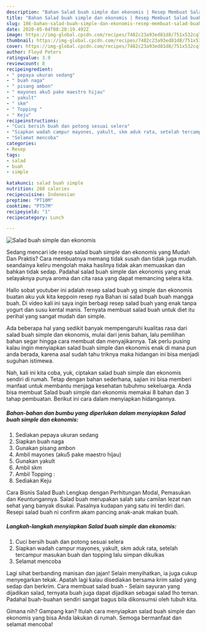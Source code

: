 ```yaml
---
description: "Bahan Salad buah simple dan ekonomis | Resep Membuat Salad buah simple dan ekonomis Yang Mudah Dan Praktis"
title: "Bahan Salad buah simple dan ekonomis | Resep Membuat Salad buah simple dan ekonomis Yang Mudah Dan Praktis"
slug: 186-bahan-salad-buah-simple-dan-ekonomis-resep-membuat-salad-buah-simple-dan-ekonomis-yang-mudah-dan-praktis
date: 2020-05-04T08:28:19.492Z
image: https://img-global.cpcdn.com/recipes/7482c23a93ed81d8/751x532cq70/salad-buah-simple-dan-ekonomis-foto-resep-utama.jpg
thumbnail: https://img-global.cpcdn.com/recipes/7482c23a93ed81d8/751x532cq70/salad-buah-simple-dan-ekonomis-foto-resep-utama.jpg
cover: https://img-global.cpcdn.com/recipes/7482c23a93ed81d8/751x532cq70/salad-buah-simple-dan-ekonomis-foto-resep-utama.jpg
author: Floyd Peters
ratingvalue: 3.9
reviewcount: 8
recipeingredient:
- " pepaya ukuran sedang"
- " buah naga"
- " pisang ambon"
- " mayones aku5 pake maestro hijau"
- " yakult"
- " skm"
- " Topping "
- " Keju"
recipeinstructions:
- "Cuci bersih buah dan potong sesuai selera"
- "Siapkan wadah campur mayones, yakult, skm aduk rata, setelah tercampur masukan buah dan topping lalu simpan dikulkas"
- "Selamat mencoba"
categories:
- Resep
tags:
- salad
- buah
- simple

katakunci: salad buah simple 
nutrition: 268 calories
recipecuisine: Indonesian
preptime: "PT10M"
cooktime: "PT57M"
recipeyield: "1"
recipecategory: Lunch

---
```



![Salad buah simple dan ekonomis](https://img-global.cpcdn.com/recipes/7482c23a93ed81d8/751x532cq70/salad-buah-simple-dan-ekonomis-foto-resep-utama.jpg)

Sedang mencari ide resep salad buah simple dan ekonomis yang Mudah Dan Praktis? Cara membuatnya memang tidak susah dan tidak juga mudah. seandainya keliru mengolah maka hasilnya tidak akan memuaskan dan bahkan tidak sedap. Padahal salad buah simple dan ekonomis yang enak selayaknya punya aroma dan cita rasa yang dapat memancing selera kita.

Hallo sobat youtuber ini adalah resep salad buah yg simple dan ekonomis buatan aku yuk kita keppoin resep nya Bahan isi salad buah buah mangga buah. Di video kali ini saya ingin berbagi resep salad buah yang enak tanpa yogurt dan susu kental manis. Ternyata membuat salad buah untuk diet itu perihal yang sangat mudah dan simple.

Ada beberapa hal yang sedikit banyak mempengaruhi kualitas rasa dari salad buah simple dan ekonomis, mulai dari jenis bahan, lalu pemilihan bahan segar hingga cara membuat dan menyajikannya. Tak perlu pusing kalau ingin menyiapkan salad buah simple dan ekonomis enak di mana pun anda berada, karena asal sudah tahu triknya maka hidangan ini bisa menjadi suguhan istimewa.


Nah, kali ini kita coba, yuk, ciptakan salad buah simple dan ekonomis sendiri di rumah. Tetap dengan bahan sederhana, sajian ini bisa memberi manfaat untuk membantu menjaga kesehatan tubuhmu sekeluarga. Anda bisa membuat Salad buah simple dan ekonomis memakai 8 bahan dan 3 tahap pembuatan. Berikut ini cara dalam menyiapkan hidangannya.

<!--inarticleads1-->

##### Bahan-bahan dan bumbu yang diperlukan dalam menyiapkan Salad buah simple dan ekonomis:

1. Sediakan  pepaya ukuran sedang
1. Siapkan  buah naga
1. Gunakan  pisang ambon
1. Ambil  mayones (aku5 pake maestro hijau)
1. Gunakan  yakult
1. Ambil  skm
1. Ambil  Topping :
1. Sediakan  Keju


Cara Bisnis Salad Buah Lengkap dengan Perhitungan Modal, Pemasukan dan Keuntungannya. Salad buah merupakan salah satu camilan lezat nan sehat yang banyak disukai. Pasalnya kudapan yang satu ini terdiri dari. Resepi salad buah ni confirm akam pancing anak-anak makan buah. 

<!--inarticleads2-->

##### Langkah-langkah menyiapkan Salad buah simple dan ekonomis:

1. Cuci bersih buah dan potong sesuai selera
1. Siapkan wadah campur mayones, yakult, skm aduk rata, setelah tercampur masukan buah dan topping lalu simpan dikulkas
1. Selamat mencoba


Lagi sihat berbanding manisan dan jajan! Selain menyihatkan, ia juga cukup menyegarkan tekak. Apatah lagi kalau disediakan bersama krim salad yang sedap dan berkrim. Cara membuat salad buah - Selain sayuran yang dijadikan salad, ternyata buah juga dapat dijadikan sebagai salad lho teman. Padahal buah-buahan sendiri sangat bagus bila dikonsumsi oleh tubuh kita. 

Gimana nih? Gampang kan? Itulah cara menyiapkan salad buah simple dan ekonomis yang bisa Anda lakukan di rumah. Semoga bermanfaat dan selamat mencoba!
